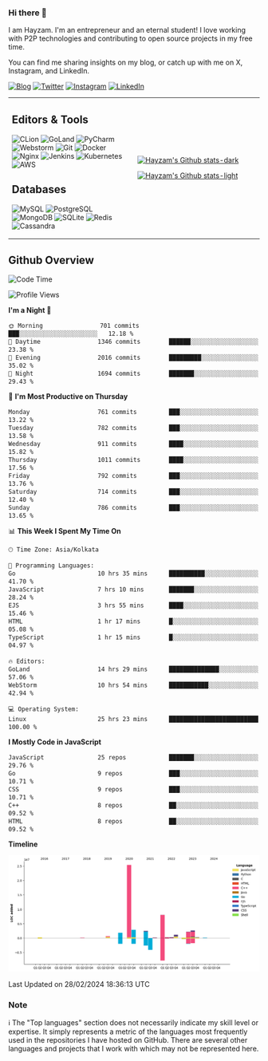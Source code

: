 ### Hi there 👋

I am Hayzam. I'm an entrepreneur and an eternal student! I love working with P2P technologies and contributing to open source projects in my free time.

You can find me sharing insights on my blog, or catch up with me on X, Instagram, and LinkedIn.

[![Blog](https://img.shields.io/badge/Blog-%2312100E.svg?&style=for-the-badge&logo=medium&logoColor=white)](https://hayzam.com)
[![Twitter](https://img.shields.io/badge/Twitter-%231DA1F2.svg?&style=for-the-badge&logo=X&logoColor=white)](https://twitter.com/hayzam_js)
[![Instagram](https://img.shields.io/badge/Instagram-%23E4405F.svg?&style=for-the-badge&logo=instagram&logoColor=white)](https://instagram.com/hayzam.ts)
[![LinkedIn](https://img.shields.io/badge/LinkedIn-%230077B5.svg?&style=for-the-badge&logo=linkedin&logoColor=white)](https://www.linkedin.com/in/hayzam-s-2b9b95139/)

<table width="100%">
<tr>
<td width="50%">

## Editors & Tools

![CLion](https://img.shields.io/badge/-CLion-000000?style=flat&logo=CLion)
![GoLand](https://img.shields.io/badge/-GoLand-000000?style=flat&logo=Goland)
![PyCharm](https://img.shields.io/badge/-PyCharm-000000?style=flat&logo=PyCharm)
![Webstorm](https://img.shields.io/badge/-WebStorm-000000?style=flat&logo=WebStorm)
![Git](https://img.shields.io/badge/-Git-000000?style=flat&logo=git)
![Docker](https://img.shields.io/badge/-Docker-000000?style=flat&logo=docker)
![Nginx](https://img.shields.io/badge/-Nginx-000000?style=flat&logo=nginx)
![Jenkins](https://img.shields.io/badge/-Jenkins-000000?style=flat&logo=jenkins)
![Kubernetes](https://img.shields.io/badge/-Kubernetes-000000?style=flat&logo=kubernetes)
![AWS](https://img.shields.io/badge/-AWS-000000?style=flat&logo=amazon-aws)

## Databases

![MySQL](https://img.shields.io/badge/-MySQL-000000?style=flat&logo=mysql)
![PostgreSQL](https://img.shields.io/badge/-PostgreSQL-000000?style=flat&logo=postgresql)
![MongoDB](https://img.shields.io/badge/-MongoDB-000000?style=flat&logo=mongodb)
![SQLite](https://img.shields.io/badge/-SQLite-000000?style=flat&logo=sqlite)
![Redis](https://img.shields.io/badge/-Redis-000000?style=flat&logo=redis)
![Cassandra](https://img.shields.io/badge/-Cassandra-000000?style=flat&logo=apache-cassandra)
</div>

<td width="50%">
 
[![Hayzam's Github stats-dark](https://github-readme-stats.vercel.app/api?username=hayzamjs&show_icons=true&theme=dark#gh-dark-mode-only)](https://github.com/anuraghazra/github-readme-stats#gh-dark-mode-only)
 
[![Hayzam's Github stats-light](https://github-readme-stats.vercel.app/api?username=hayzamjs&show_icons=true&theme=default#gh-light-mode-only)](https://github.com/anuraghazra/github-readme-stats#gh-light-mode-only)

</td>
</tr>
</table>
 
## Github Overview


<!--START_SECTION:waka-->
![Code Time](http://img.shields.io/badge/Code%20Time-613%20hrs%206%20mins-blue)

![Profile Views](http://img.shields.io/badge/Profile%20Views-0-blue)

**I'm a Night 🦉** 

```text
🌞 Morning                701 commits         ███░░░░░░░░░░░░░░░░░░░░░░   12.18 % 
🌆 Daytime                1346 commits        ██████░░░░░░░░░░░░░░░░░░░   23.38 % 
🌃 Evening                2016 commits        █████████░░░░░░░░░░░░░░░░   35.02 % 
🌙 Night                  1694 commits        ███████░░░░░░░░░░░░░░░░░░   29.43 % 
```
📅 **I'm Most Productive on Thursday** 

```text
Monday                   761 commits         ███░░░░░░░░░░░░░░░░░░░░░░   13.22 % 
Tuesday                  782 commits         ███░░░░░░░░░░░░░░░░░░░░░░   13.58 % 
Wednesday                911 commits         ████░░░░░░░░░░░░░░░░░░░░░   15.82 % 
Thursday                 1011 commits        ████░░░░░░░░░░░░░░░░░░░░░   17.56 % 
Friday                   792 commits         ███░░░░░░░░░░░░░░░░░░░░░░   13.76 % 
Saturday                 714 commits         ███░░░░░░░░░░░░░░░░░░░░░░   12.40 % 
Sunday                   786 commits         ███░░░░░░░░░░░░░░░░░░░░░░   13.65 % 
```


📊 **This Week I Spent My Time On** 

```text
🕑︎ Time Zone: Asia/Kolkata

💬 Programming Languages: 
Go                       10 hrs 35 mins      ██████████░░░░░░░░░░░░░░░   41.70 % 
JavaScript               7 hrs 10 mins       ███████░░░░░░░░░░░░░░░░░░   28.24 % 
EJS                      3 hrs 55 mins       ████░░░░░░░░░░░░░░░░░░░░░   15.46 % 
HTML                     1 hr 17 mins        █░░░░░░░░░░░░░░░░░░░░░░░░   05.08 % 
TypeScript               1 hr 15 mins        █░░░░░░░░░░░░░░░░░░░░░░░░   04.97 % 

🔥 Editors: 
GoLand                   14 hrs 29 mins      ██████████████░░░░░░░░░░░   57.06 % 
WebStorm                 10 hrs 54 mins      ███████████░░░░░░░░░░░░░░   42.94 % 

💻 Operating System: 
Linux                    25 hrs 23 mins      █████████████████████████   100.00 % 
```

**I Mostly Code in JavaScript** 

```text
JavaScript               25 repos            ███████░░░░░░░░░░░░░░░░░░   29.76 % 
Go                       9 repos             ███░░░░░░░░░░░░░░░░░░░░░░   10.71 % 
CSS                      9 repos             ███░░░░░░░░░░░░░░░░░░░░░░   10.71 % 
C++                      8 repos             ██░░░░░░░░░░░░░░░░░░░░░░░   09.52 % 
HTML                     8 repos             ██░░░░░░░░░░░░░░░░░░░░░░░   09.52 % 
```



**Timeline**

![Lines of Code chart](https://raw.githubusercontent.com/hayzamjs/hayzamjs/main/assets/bar_graph.png)


 Last Updated on 28/02/2024 18:36:13 UTC
<!--END_SECTION:waka-->


### Note 

:information_source: The "Top languages" section does not necessarily indicate my skill level or expertise. It simply represents a metric of the languages most frequently used in the repositories I have hosted on GitHub. There are several other languages and projects that I work with which may not be represented here. 

